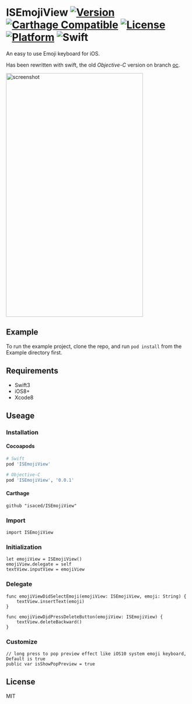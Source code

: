 # ISEmojiView  [![Version](https://img.shields.io/cocoapods/v/ISEmojiView.svg?style=flat)](http://cocoapods.org/pods/ISEmojiView) [![Carthage Compatible](https://img.shields.io/badge/Carthage-compatible-4BC51D.svg?style=flat)](https://github.com/Carthage/Carthage) [![License](https://img.shields.io/cocoapods/l/ISEmojiView.svg?style=flat)](http://cocoapods.org/pods/ISEmojiView) [![Platform](https://img.shields.io/cocoapods/p/ISEmojiView.svg?style=flat)](http://cocoapods.org/pods/ISEmojiView)  ![Swift](https://img.shields.io/badge/%20in-swift%203.0-orange.svg)

An easy to use Emoji keyboard for iOS.

Has been rewritten with swift, the old *Objective-C* version on branch [oc](https://github.com/isaced/ISEmojiView/tree/oc).

<img src="https://raw.github.com/isaced/ISEmojiView/master/screenshot.jpg" alt="screenshot" width="375" height="667">

## Example

To run the example project, clone the repo, and run `pod install` from the Example directory first.

## Requirements

- Swift3
- iOS8+
- Xcode8

## Useage

### Installation

#### Cocoapods

```ruby
# Swift
pod 'ISEmojiView'

# Objective-C
pod 'ISEmojiView', '0.0.1'
```

#### Carthage

```
github "isaced/ISEmojiView"
```

### Import

```
import ISEmojiView
```

### Initialization

```
let emojiView = ISEmojiView()
emojiView.delegate = self
textView.inputView = emojiView
```
### Delegate

<ISEmojiViewDelegate>

```
func emojiViewDidSelectEmoji(emojiView: ISEmojiView, emoji: String) {
    textView.insertText(emoji)
}
    
func emojiViewDidPressDeleteButton(emojiView: ISEmojiView) {
    textView.deleteBackward()
}
```

### Customize

```
// long press to pop preview effect like iOS10 system emoji keyboard, Default is true
public var isShowPopPreview = true
```

## License

MIT
